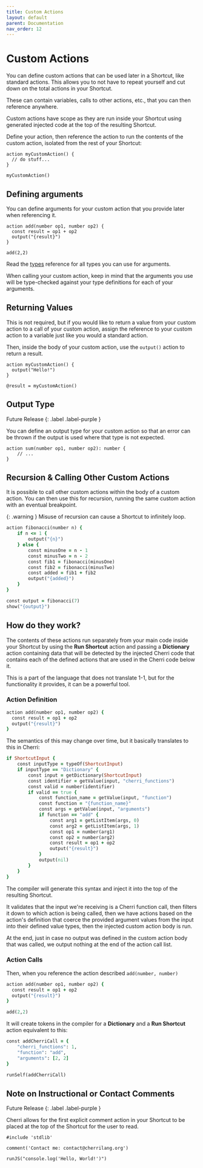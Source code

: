 ```yaml
---
title: Custom Actions
layout: default
parent: Documentation
nav_order: 12
---
```


# Custom Actions

You can define custom actions that can be used later in a Shortcut, like standard actions. This allows you to not have to repeat yourself and cut down on the total actions in your Shortcut.

These can contain variables, calls to other actions, etc., that you can then reference anywhere.

Custom actions have scope as they are run inside your Shortcut using generated injected code at the top of the resulting Shortcut.

Define your action, then reference the action to run the contents of the custom action, isolated from the rest of your Shortcut:

```
action myCustomAction() {
  // do stuff...
}

myCustomAction()
```

## Defining arguments

You can define arguments for your custom action that you provide later when referencing it.

```
action add(number op1, number op2) {
  const result = op1 + op2
  output("{result}")
}

add(2,2)
```

Read the [types](types) reference for all types you can use for arguments.

When calling your custom action, keep in mind that the arguments you use will be type-checked against your type definitions for each of your arguments.

## Returning Values

This is not required, but if you would like to return a value from your custom action to a call of your custom action, assign the reference to your custom action to a variable just like you would a standard action.

Then, inside the body of your custom action, use the `output()` action to return a result.

```
action myCustomAction() {
  output("Hello!")
}

@result = myCustomAction()
```

## Output Type

Future Release
{: .label .label-purple }

You can define an output type for your custom action so that an error can be thrown if the output is used where that type is not expected.

```
action sum(number op1, number op2): number {
    // ...
}
```

## Recursion & Calling Other Custom Actions

It is possible to call other custom actions within the body of a custom action. You can then use this for recursion, running the same custom action with an eventual breakpoint.

{: .warning }
Misuse of recursion can cause a Shortcut to infinitely loop.

```ruby
action fibonacci(number n) {
    if n <= 1 {
        output("{n}")
    } else {
        const minusOne = n - 1
        const minusTwo = n - 2
        const fib1 = fibonacci(minusOne)
        const fib2 = fibonacci(minusTwo)
        const added = fib1 + fib2
        output("{added}")
    }
}

const output = fibonacci(7)
show("{output}")
```

## How do they work?

The contents of these actions run separately from your main code inside your Shortcut by using the **Run Shortcut** action and passing a **Dictionary** action containing data that will be detected by the injected Cherri code that contains each of the defined actions that are used in the Cherri code below it.

This is a part of the language that does not translate 1-1, but for the functionality it provides, it can be a powerful tool.

### Action Definition

```ruby
action add(number op1, number op2) {
  const result = op1 + op2
  output("{result}")
}
```

The semantics of this may change over time, but it basically translates to this in Cherri:

```ruby
if ShortcutInput {
    const inputType = typeOf(ShortcutInput)
    if inputType == "Dictionary" {
        const input = getDictionary(ShortcutInput)
        const identifier = getValue(input, "cherri_functions")
        const valid = number(identifier)
        if valid == true {
            const function_name = getValue(input, "function")
            const function = "{function_name}"
            const args = getValue(input, "arguments")
            if function == "add" {
                const arg1 = getListItem(args, 0)
                const arg2 = getListItem(args, 1)
                const op1 = number(arg1)
                const op2 = number(arg2)
                const result = op1 + op2
                output("{result}")
            }
            output(nil)
        }
    }
}
```

The compiler will generate this syntax and inject it into the top of the resulting Shortcut.

It validates that the input we're receiving is a Cherri function call, then filters it down to which action is being called, then we have actions based on the action's definition that coerce the provided argument values from the input into their defined value types, then the injected custom action body is run.

At the end, just in case no output was defined in the custom action body that was called, we output nothing at the end of the action call list.

### Action Calls

Then, when you reference the action described `add(number, number)`

```ruby
action add(number op1, number op2) {
  const result = op1 + op2
  output("{result}")
}

add(2,2)
```

It will create tokens in the compiler for a **Dictionary** and a **Run Shortcut** action equivalent to this:

```ruby
const addCherriCall = {
    "cherri_functions": 1,
    "function": "add",
    "arguments": [2, 2]
}

runSelf(addCherriCall)
```

## Note on Instructional or Contact Comments

Future Release
{: .label .label-purple }

Cherri allows for the first explicit comment action in your Shortcut to be placed at the top of the Shortcut for the user to read.

```
#include 'stdlib'

comment('Contact me: contact@cherrilang.org')

runJS("console.log('Hello, World!')")
```
